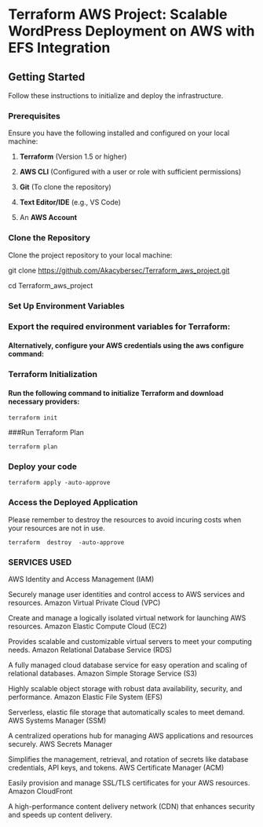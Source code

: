 # Terraform AWS Project: Scalable WordPress Deployment on AWS with EFS Integration

## Getting Started

Follow these instructions to initialize and deploy the infrastructure.

### Prerequisites

Ensure you have the following installed and configured on your local machine:

1. **Terraform** (Version 1.5 or higher)

2. **AWS CLI** (Configured with a user or role with sufficient permissions)

3. **Git** (To clone the repository)

4. **Text Editor/IDE** (e.g., VS Code)

5. An **AWS Account**

### Clone the Repository

Clone the project repository to your local machine:

git clone https://github.com/Akacybersec/Terraform_aws_project.git

cd Terraform_aws_project

### Set Up Environment Variables

### Export the required environment variables for Terraform:

#### Alternatively, configure your AWS credentials using the aws configure command:

### Terraform Initialization

#### Run the following command to initialize Terraform and download necessary providers:


```
terraform init  
```

###Run Terraform Plan


```
terraform plan
```
### Deploy your code

```
terraform apply -auto-approve
```

### Access the Deployed Application

Please remember to destroy the resources to avoid incuring costs when your resources are not in use.


``` 
terraform  destroy  -auto-approve
```

### SERVICES USED
AWS Identity and Access Management (IAM)

Securely manage user identities and control access to AWS services and resources.
Amazon Virtual Private Cloud (VPC)

Create and manage a logically isolated virtual network for launching AWS resources.
Amazon Elastic Compute Cloud (EC2)

Provides scalable and customizable virtual servers to meet your computing needs.
Amazon Relational Database Service (RDS)

A fully managed cloud database service for easy operation and scaling of relational databases.
Amazon Simple Storage Service (S3)

Highly scalable object storage with robust data availability, security, and performance.
Amazon Elastic File System (EFS)

Serverless, elastic file storage that automatically scales to meet demand.
AWS Systems Manager (SSM)

A centralized operations hub for managing AWS applications and resources securely.
AWS Secrets Manager

Simplifies the management, retrieval, and rotation of secrets like database credentials, API keys, and tokens.
AWS Certificate Manager (ACM)

Easily provision and manage SSL/TLS certificates for your AWS resources.
Amazon CloudFront

A high-performance content delivery network (CDN) that enhances security and speeds up content delivery.

